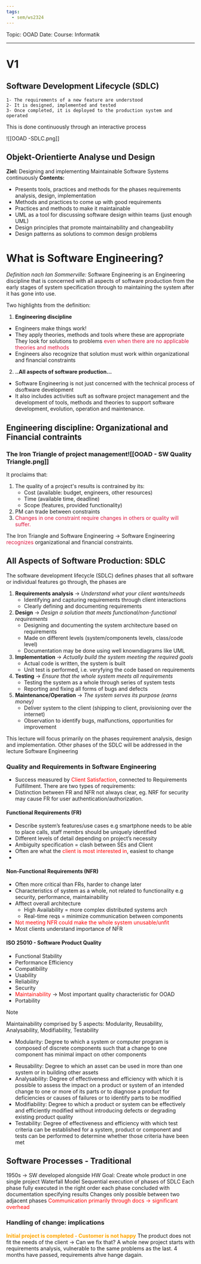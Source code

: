 ```yaml
---
tags:
  - sem/ws2324
---
```

Topic: OOAD
Date: 
Course: Informatik

---
# V1

## Software Development Lifecycle (SDLC)
	1- The requirements of a new feature are understood
	2- It is designed, implemented and tested
	3- Once completed, it is deployed to the production system and operated
This is done continuously through an interactive process

![[OOAD -SDLC.png]]


## Objekt-Orientierte Analyse und Design
**Ziel:** Designing and implementing Maintainable Software Systems continuously
**Contents:** 
- Presents tools, practices and methods for the phases requirements analysis, design, implementation
- Methods and practices to come up with good requirements
- Practices and methods to make it maintainable
- UML as a tool for discussing software design within teams (just enough UML)
- Design principles that promote maintainability and changeability
- Design patterns as solutions to common design problems 


# What is Software Engineering?

*Definition nach Ian Sommerville:*
	Software Engineering is an Engineering discipline that is concerned with all aspects of software production from the early stages of system specification through to maintaining the system after it has gone into use. 

Two highlights from the definition:
 1. **Engineering discipline** 
- Engineers make things work!
- They apply theories, methods and tools where these are appropriate
 They look for solutions to problems <font color=DC143C>even when there are no applicable theories and methods</font>
- Engineers also recognize that solution must work within organizational and financial constraints
 2. **..All aspects of software production...**
- Software Engineering is not just concerned with the technical process of dsoftware development
- It also includes activities suft as software project management and the development of tools, methods and theories to support software development, evolution, operation and maintenance.

## Engineering discipline: Organizational and Financial contraints

### The Iron Triangle of project management![[OOAD - SW Quality Triangle.png]]
It proclaims that:
1.  The quality of a project's results is contrained by its:
    - Cost (available: budget, engineers, other resources)
    - Time (available time, deadline)
    - Scope (features, provided functionality)
2. PM can trade between constraints
3. <font color=DC143C>Changes in one constraint require changes in others or quality will suffer.</font> 

The Iron Triangle and Software Engineering -> Software Engineering <font color=DC143C>recognizes</font> organizational and financial constraints.

## All Aspects of Software Production: SDLC

The software development lifecycle (SDLC) defines phases that all software or individual features go through, the phases are

1.  **Requirements analysis** -> *Understand what your client wants/needs*
    - Identifying and capturing requirements through client interactions 
    - Clearly defining and documenting requirements
2. **Design** -> *Design a solution that meets functional/non-functional requirements*
    - Designing and documenting the system architecture based on requirements
    - Made on different levels (system/components levels, class/code level)
    - Documentation may be done using well knowndiagrams like UML
3. **Implementation** -> *Actually build the system meeting the required goals*
    - Actual code is written, the system is built
    - Unit test is performed, i.e. veryfying the code based on requirements
4. **Testing** -> *Ensure that the whole system meets all requirements*
    - Testing the system as a whole through series of system tests
    - Reporting and fixing all forms of bugs and defects
5. **Maintenance/Operation** ->  *The system serves its purpose (earns money)*
    - Deliver system to the client (shipping to client, provisioning over the internet)
    - Observation to identify bugs, malfunctions, opportunities for improvement

This lecture will focus primarily on the phases requirement analysis, design and implementation. Other phases of the SDLC will be addressed in the lecture Software Engineering

### Quality and Requirements in Software Engineering

 - Success measured by <FONT COLOR="#ff0000">Client Satisfaction</FONT>, connected to Requirements Fulfillment. There are two types of requirements:
 -  Distinction between FR and NFR not always clear, eg. NRF for security may cause FR for user authentication/authorization. 
#### Functional Requirements (FR)
- Describe system’s features/use cases e.g smartphone needs to be able to place calls, staff membrs should be uniquely identified
- Different levels of detail depending on project’s necessity
- Ambiguity specification = clash between SEs and Client
- Often are what the <FONT COLOR="#ff0000">client is most interested in</FONT>, easiest to change
- 
#### Non-Functional Requirements (NFR)
- Often more critical than FRs, harder to change later
- Characteristics of system as a whole, not related to functionality e.g security, performance, maintainability
- Afftect overall architecture
	-  High Availability = more complex distributed systems arch
	- Real-time reqs = minimize communication between components
- <FONT COLOR="#ff0000">Not meeting NFR could make the whole system unusable/unfit</FONT>
- Most clients understand importance of NFR














#### ISO 25010 - Software Product Quality
-  Functional Stability
-  Performance Efficiency
- Compatibility
- Usability
- Reliability
- Security
- <FONT COLOR="#ff0000">Maintainability</FONT> → Most important quality characteristic for OOAD
- Portability

> [!NOTE]
>  Maintainability comprised by 5 aspects: Modularity, Reusability, Analysability, Modifiability, Testability

* Modularity: Degree to which a system or computer program is composed of discrete
components such that a change to one component has minimal impact on other
components
- Reusability: Degree to which an asset can be used in more than one system or in building
other assets
- Analysability: Degree of effectiveness and efficiency with which it is possible to assess the
impact on a product or system of an intended change to one or more of its parts or to
diagnose a product for deficiencies or causes of failures or to identify parts to be modified
- Modifiability: Degree to which a product or system can be effectively and efficiently
modified without introducing defects or degrading existing product quality
- Testability: Degree of effectiveness and efficiency with which test criteria can be
established for a system, product or component and tests can be performed to determine
whether those criteria have been met

## Software Processes - Traditional

1950s → SW developed alongside HW
Goal: Create whole product in one single project
Waterfall Model
	Sequential execution of phases of SDLC
	Each phase fully executed in the right order
	each phase concluded with documentation specifying results
	Changes only possible between two adjacent phases
<FONT COLOR="#ff0000">Communication primarily through docs → significant overhead</FONT>

### Handling of change: implications
<FONT COLOR="#ffa500"><b>Initial project is completed - Customer is not happy</b></FONT> 
The product does not fit the needs of the client → Can we fix that?
		A whole new project starts with requirements analysis, vulnerable to the same problems as the last. 
		4 months have passed, requirements ahve hange dagain. 
		